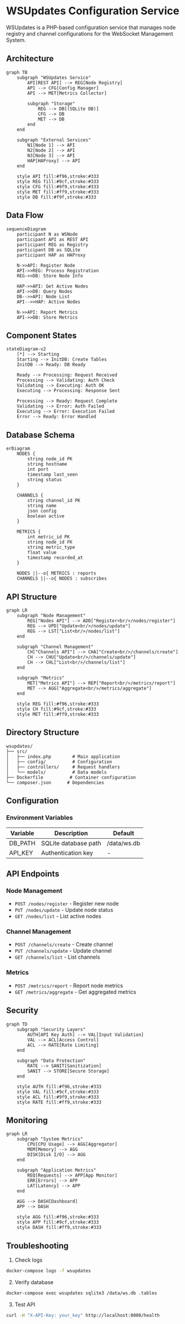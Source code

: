 # WSUpdates Configuration Service

WSUpdates is a PHP-based configuration service that manages node registry and channel configurations for the WebSocket Management System.

## Architecture

```mermaid
graph TB
    subgraph "WSUpdates Service"
        API[REST API] --> REG[Node Registry]
        API --> CFG[Config Manager]
        API --> MET[Metrics Collector]
        
        subgraph "Storage"
            REG --> DB[(SQLite DB)]
            CFG --> DB
            MET --> DB
        end
    end
    
    subgraph "External Services"
        N1[Node 1] --> API
        N2[Node 2] --> API
        N3[Node 3] --> API
        HAP[HAProxy] --> API
    end
    
    style API fill:#f96,stroke:#333
    style REG fill:#9cf,stroke:#333
    style CFG fill:#9f9,stroke:#333
    style MET fill:#ff9,stroke:#333
    style DB fill:#f9f,stroke:#333
```

## Data Flow

```mermaid
sequenceDiagram
    participant N as WSNode
    participant API as REST API
    participant REG as Registry
    participant DB as SQLite
    participant HAP as HAProxy

    N->>API: Register Node
    API->>REG: Process Registration
    REG->>DB: Store Node Info
    
    HAP->>API: Get Active Nodes
    API->>DB: Query Nodes
    DB-->>API: Node List
    API-->>HAP: Active Nodes
    
    N->>API: Report Metrics
    API->>DB: Store Metrics
```

## Component States

```mermaid
stateDiagram-v2
    [*] --> Starting
    Starting --> InitDB: Create Tables
    InitDB --> Ready: DB Ready
    
    Ready --> Processing: Request Received
    Processing --> Validating: Auth Check
    Validating --> Executing: Auth OK
    Executing --> Processing: Response Sent
    
    Processing --> Ready: Request Complete
    Validating --> Error: Auth Failed
    Executing --> Error: Execution Failed
    Error --> Ready: Error Handled
```

## Database Schema

```mermaid
erDiagram
    NODES {
        string node_id PK
        string hostname
        int port
        timestamp last_seen
        string status
    }
    
    CHANNELS {
        string channel_id PK
        string name
        json config
        boolean active
    }
    
    METRICS {
        int metric_id PK
        string node_id FK
        string metric_type
        float value
        timestamp recorded_at
    }
    
    NODES ||--o{ METRICS : reports
    CHANNELS ||--o{ NODES : subscribes
```

## API Structure

```mermaid
graph LR
    subgraph "Node Management"
        REG["Nodes API"] --> ADD["Register<br/>/nodes/register"]
        REG --> UPD["Update<br/>/nodes/update"]
        REG --> LST["List<br/>/nodes/list"]
    end
    
    subgraph "Channel Management"
        CH["Channels API"] --> CHA["Create<br/>/channels/create"]
        CH --> CHU["Update<br/>/channels/update"]
        CH --> CHL["List<br/>/channels/list"]
    end
    
    subgraph "Metrics"
        MET["Metrics API"] --> REP["Report<br/>/metrics/report"]
        MET --> AGG["Aggregate<br/>/metrics/aggregate"]
    end
    
    style REG fill:#f96,stroke:#333
    style CH fill:#9cf,stroke:#333
    style MET fill:#ff9,stroke:#333
```

## Directory Structure

```
wsupdates/
├── src/
│   ├── index.php        # Main application
│   ├── config/          # Configuration
│   ├── controllers/     # Request handlers
│   └── models/          # Data models
├── Dockerfile          # Container configuration
└── composer.json      # Dependencies
```

## Configuration

### Environment Variables

| Variable | Description | Default |
|----------|-------------|---------|
| DB_PATH | SQLite database path | /data/ws.db |
| API_KEY | Authentication key | - |

## API Endpoints

### Node Management
- `POST /nodes/register` - Register new node
- `PUT /nodes/update` - Update node status
- `GET /nodes/list` - List active nodes

### Channel Management
- `POST /channels/create` - Create channel
- `PUT /channels/update` - Update channel
- `GET /channels/list` - List channels

### Metrics
- `POST /metrics/report` - Report node metrics
- `GET /metrics/aggregate` - Get aggregated metrics

## Security

```mermaid
graph TD
    subgraph "Security Layers"
        AUTH[API Key Auth] --> VAL[Input Validation]
        VAL --> ACL[Access Control]
        ACL --> RATE[Rate Limiting]
    end
    
    subgraph "Data Protection"
        RATE --> SANIT[Sanitization]
        SANIT --> STORE[Secure Storage]
    end
    
    style AUTH fill:#f96,stroke:#333
    style VAL fill:#9cf,stroke:#333
    style ACL fill:#9f9,stroke:#333
    style RATE fill:#ff9,stroke:#333
```

## Monitoring

```mermaid
graph LR
    subgraph "System Metrics"
        CPU[CPU Usage] --> AGG[Aggregator]
        MEM[Memory] --> AGG
        DISK[Disk I/O] --> AGG
    end
    
    subgraph "Application Metrics"
        REQ[Requests] --> APP[App Monitor]
        ERR[Errors] --> APP
        LAT[Latency] --> APP
    end
    
    AGG --> DASH[Dashboard]
    APP --> DASH
    
    style AGG fill:#f96,stroke:#333
    style APP fill:#9cf,stroke:#333
    style DASH fill:#ff9,stroke:#333
```

## Troubleshooting

1. Check logs
```bash
docker-compose logs -f wsupdates
```

2. Verify database
```bash
docker-compose exec wsupdates sqlite3 /data/ws.db .tables
```

3. Test API
```bash
curl -H "X-API-Key: your_key" http://localhost:8000/health
```
